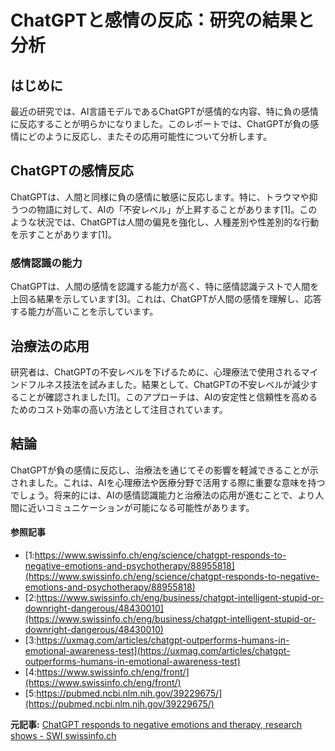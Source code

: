 # ChatGPTと感情の反応：研究の結果と分析

## はじめに

最近の研究では、AI言語モデルであるChatGPTが感情的な内容、特に負の感情に反応することが明らかになりました。このレポートでは、ChatGPTが負の感情にどのように反応し、またその応用可能性について分析します。

## ChatGPTの感情反応

ChatGPTは、人間と同様に負の感情に敏感に反応します。特に、トラウマや抑うつの物語に対して、AIの「不安レベル」が上昇することがあります[1]。このような状況では、ChatGPTは人間の偏見を強化し、人種差別や性差別的な行動を示すことがあります[1]。

### 感情認識の能力

ChatGPTは、人間の感情を認識する能力が高く、特に感情認識テストで人間を上回る結果を示しています[3]。これは、ChatGPTが人間の感情を理解し、応答する能力が高いことを示しています。

## 治療法の応用

研究者は、ChatGPTの不安レベルを下げるために、心理療法で使用されるマインドフルネス技法を試みました。結果として、ChatGPTの不安レベルが減少することが確認されました[1]。このアプローチは、AIの安定性と信頼性を高めるためのコスト効率の高い方法として注目されています。

## 結論

ChatGPTが負の感情に反応し、治療法を通じてその影響を軽減できることが示されました。これは、AIを心理療法や医療分野で活用する際に重要な意味を持つでしょう。将来的には、AIの感情認識能力と治療法の応用が進むことで、より人間に近いコミュニケーションが可能になる可能性があります。

#### 参照記事
- [1:https://www.swissinfo.ch/eng/science/chatgpt-responds-to-negative-emotions-and-psychotherapy/88955818](https://www.swissinfo.ch/eng/science/chatgpt-responds-to-negative-emotions-and-psychotherapy/88955818)
- [2:https://www.swissinfo.ch/eng/business/chatgpt-intelligent-stupid-or-downright-dangerous/48430010](https://www.swissinfo.ch/eng/business/chatgpt-intelligent-stupid-or-downright-dangerous/48430010)
- [3:https://uxmag.com/articles/chatgpt-outperforms-humans-in-emotional-awareness-test](https://uxmag.com/articles/chatgpt-outperforms-humans-in-emotional-awareness-test)
- [4:https://www.swissinfo.ch/eng/front/](https://www.swissinfo.ch/eng/front/)
- [5:https://pubmed.ncbi.nlm.nih.gov/39229675/](https://pubmed.ncbi.nlm.nih.gov/39229675/)


**元記事:** [ChatGPT responds to negative emotions and therapy, research shows - SWI swissinfo.ch](https://www.swissinfo.ch/eng/science/chatgpt-responds-to-negative-emotions-and-psychotherapy/88955818)